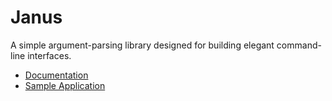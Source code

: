 # Janus

A simple argument-parsing library designed for building elegant command-line interfaces.

* [Documentation][docs]
* [Sample Application][sample]

[docs]: http://www.dmulholl.com/docs/janus-python/
[sample]: https://github.com/dmulholl/janus-python/blob/master/example
